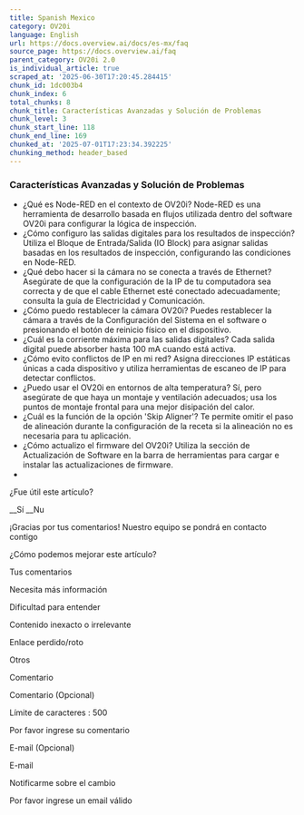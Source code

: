 ```yaml
---
title: Spanish Mexico
category: OV20i
language: English
url: https://docs.overview.ai/docs/es-mx/faq
source_page: https://docs.overview.ai/faq
parent_category: OV20i 2.0
is_individual_article: true
scraped_at: '2025-06-30T17:20:45.284415'
chunk_id: 1dc003b4
chunk_index: 6
total_chunks: 8
chunk_title: Características Avanzadas y Solución de Problemas
chunk_level: 3
chunk_start_line: 118
chunk_end_line: 169
chunked_at: '2025-07-01T17:23:34.392225'
chunking_method: header_based
---
```


### Características Avanzadas y Solución de Problemas

  * ¿Qué es Node-RED en el contexto de OV20i? Node-RED es una herramienta de desarrollo basada en flujos utilizada dentro del software OV20i para configurar la lógica de inspección.
  * ¿Cómo configuro las salidas digitales para los resultados de inspección? Utiliza el Bloque de Entrada/Salida \(IO Block\) para asignar salidas basadas en los resultados de inspección, configurando las condiciones en Node-RED.
  * ¿Qué debo hacer si la cámara no se conecta a través de Ethernet? Asegúrate de que la configuración de la IP de tu computadora sea correcta y de que el cable Ethernet esté conectado adecuadamente; consulta la guía de Electricidad y Comunicación.
  * ¿Cómo puedo restablecer la cámara OV20i? Puedes restablecer la cámara a través de la Configuración del Sistema en el software o presionando el botón de reinicio físico en el dispositivo.
  * ¿Cuál es la corriente máxima para las salidas digitales? Cada salida digital puede absorber hasta 100 mA cuando está activa.
  * ¿Cómo evito conflictos de IP en mi red? Asigna direcciones IP estáticas únicas a cada dispositivo y utiliza herramientas de escaneo de IP para detectar conflictos.
  * ¿Puedo usar el OV20i en entornos de alta temperatura? Sí, pero asegúrate de que haya un montaje y ventilación adecuados; usa los puntos de montaje frontal para una mejor disipación del calor.
  * ¿Cuál es la función de la opción 'Skip Aligner'? Te permite omitir el paso de alineación durante la configuración de la receta si la alineación no es necesaria para tu aplicación.
  * ¿Cómo actualizo el firmware del OV20i? Utiliza la sección de Actualización de Software en la barra de herramientas para cargar e instalar las actualizaciones de firmware.
  * 


¿Fue útil este artículo?

__Sí __Nu

¡Gracias por tus comentarios\! Nuestro equipo se pondrá en contacto contigo

¿Cómo podemos mejorar este artículo?

Tus comentarios

Necesita más información

Dificultad para entender

Contenido inexacto o irrelevante

Enlace perdido/roto

Otros

Comentario

Comentario \(Opcional\)

Límite de caracteres : 500

Por favor ingrese su comentario

E-mail \(Opcional\)

E-mail

Notificarme sobre el cambio  


Por favor ingrese un email válido
